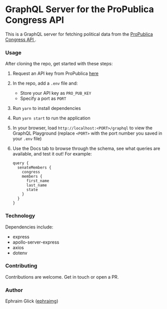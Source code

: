 # GraphQL Server for the ProPublica Congress API

This is a GraphQL server for fetching political data from the [ProPublica Congress API
](https://www.propublica.org/datastore/api/propublica-congress-api).

### Usage

After cloning the repo, get started with these steps:
1. Request an API key from ProPublica [here](https://www.propublica.org/datastore/api/propublica-congress-api)
2. In the repo, add a `.env` file and:
	- Store your API key as `PRO_PUB_KEY`
	- Specify a port as `PORT`
3. Run `yarn` to install dependencies
4. Run `yarn start` to run the application
5. In your browser, load `http://localhost:<PORT>/graphql` to view the GraphQL Playground (replace `<PORT>` with the port number you saved in your `.env` file)
6. Use the Docs tab to browse through the schema, see what queries are available, and test it out! For example:

    ```
    query {
      senateMembers {
        congress
        members {
          first_name
          last_name
          state
        }
      }
    }
    ```

### Technology

Dependencies include:
- express
- apollo-server-express
- axios
- dotenv

### Contributing

Contributions are welcome. Get in touch or open a PR. 

### Author

Ephraim Glick ([ephraimg](https://github.com/ephraimg))
